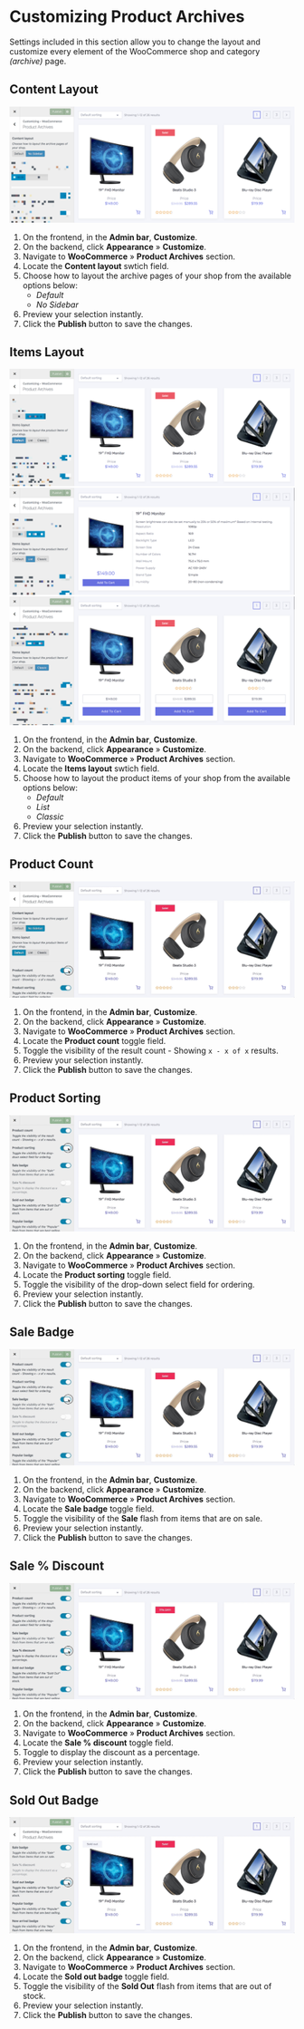 # Customizing Product Archives

Settings included in this section allow you to change the layout and customize every element of the WooCommerce shop and category *(archive)* page.

## Content Layout

![Content Layout](img/product-archives-content-layout.png)

1. On the frontend, in the **Admin bar**, **Customize**.
2. On the backend, click **Appearance** » **Customize**.
3. Navigate to **WooCommerce** » **Product Archives** section.
4. Locate the **Content layout** swtich field.
5. Choose how to layout the archive pages of your shop from the available options below:
   * *Default*
   * *No Sidebar*
6. Preview your selection instantly.
7. Click the **Publish** button to save the changes.

## Items Layout

![Items Layout - Default](img/product-archives-items-layout-default.png)
![Items Layout - List](img/product-archives-items-layout-list.png)
![Items Layout - Classic](img/product-archives-items-layout-classic.png)

1. On the frontend, in the **Admin bar**, **Customize**.
2. On the backend, click **Appearance** » **Customize**.
3. Navigate to **WooCommerce** » **Product Archives** section.
4. Locate the **Items layout** swtich field.
5. Choose how to layout the product items of your shop from the available options below:
   * *Default*
   * *List*
   * *Classic*
6. Preview your selection instantly.
7. Click the **Publish** button to save the changes.

## Product Count

![Product Count](img/product-archives-product-count.jpg)

1. On the frontend, in the **Admin bar**, **Customize**.
2. On the backend, click **Appearance** » **Customize**.
3. Navigate to **WooCommerce** » **Product Archives** section.
4. Locate the **Product count** toggle field.
5. Toggle the visibility of the result count - Showing `x - x of x` results.
6. Preview your selection instantly.
7. Click the **Publish** button to save the changes.

## Product Sorting

![Product Sorting](img/product-archives-product-sorting.jpg)

1. On the frontend, in the **Admin bar**, **Customize**.
2. On the backend, click **Appearance** » **Customize**.
3. Navigate to **WooCommerce** » **Product Archives** section.
4. Locate the **Product sorting** toggle field.
5. Toggle the visibility of the drop-down select field for ordering.
6. Preview your selection instantly.
7. Click the **Publish** button to save the changes.

## Sale Badge

![Sale Badge](img/product-archives-sale-badge.jpg)

1. On the frontend, in the **Admin bar**, **Customize**.
2. On the backend, click **Appearance** » **Customize**.
3. Navigate to **WooCommerce** » **Product Archives** section.
4. Locate the **Sale badge** toggle field.
5. Toggle the visibility of the **Sale** flash from items that are on sale.
6. Preview your selection instantly.
7. Click the **Publish** button to save the changes.

## Sale % Discount

![Sale % Discount](img/product-archives-sale-percent-discount.jpg)

1. On the frontend, in the **Admin bar**, **Customize**.
2. On the backend, click **Appearance** » **Customize**.
3. Navigate to **WooCommerce** » **Product Archives** section.
4. Locate the **Sale % discount** toggle field.
5. Toggle to display the discount as a percentage.
6. Preview your selection instantly.
7. Click the **Publish** button to save the changes.

## Sold Out Badge

![Sold Out Badge](img/product-archives-sold-out-badge.jpg)

1. On the frontend, in the **Admin bar**, **Customize**.
2. On the backend, click **Appearance** » **Customize**.
3. Navigate to **WooCommerce** » **Product Archives** section.
4. Locate the **Sold out badge** toggle field.
5. Toggle the visibility of the **Sold Out** flash from items that are out of stock.
6. Preview your selection instantly.
7. Click the **Publish** button to save the changes.
